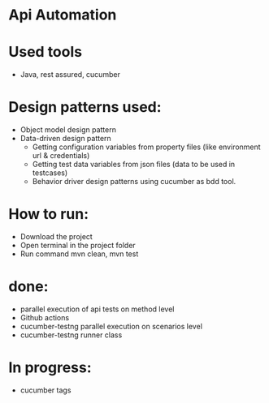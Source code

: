 # Api Automation

# Used tools
- Java, rest assured, cucumber

# Design patterns used:
- Object model design pattern
- Data-driven design pattern
  - Getting configuration variables from property files (like environment url & credentials)
  - Getting test data variables from json files (data to be used in testcases)
  - Behavior driver design patterns using cucumber as bdd tool.

# How to run:
- Download the project
- Open terminal in the project folder
- Run command mvn clean, mvn test

# done:
- parallel execution of api tests on method level
- Github actions
- cucumber-testng parallel execution on scenarios level
- cucumber-testng runner class

# In progress:
- cucumber tags


